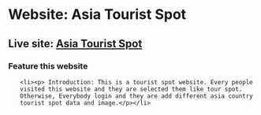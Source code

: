 <h1>Website: Asia Tourist Spot</h1>
<h2>Live site: <a href="https://asiatourtism.web.app/" target="_blank">Asia Tourist Spot</a></h2>

<h3>Feature this website</h3>
<ul>
    
    <li><p> Introduction: This is a tourist spot website. Every people visited this website and they are selected them like tour spot. Otherwise, Everybody login and they are add different asia country tourist spot data and image.</p></li>

    


</ul>
